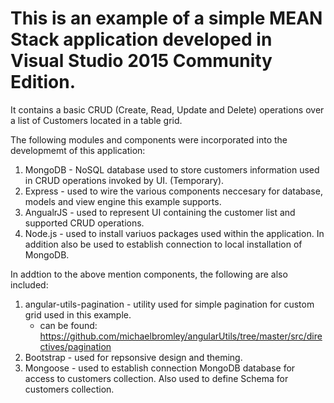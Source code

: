 # This is an example of a simple MEAN Stack application developed in Visual Studio 2015 Community Edition. 
It contains a basic CRUD (Create, Read, Update and Delete) operations over a list of Customers located in a table grid.

The following modules and components were incorporated into the developmemt of this application:

1. MongoDB - NoSQL database used to store customers information used in CRUD operations invoked by UI. (Temporary).
2. Express - used to wire the various components neccesary for database, models and view engine this example supports.
3. AngualrJS - used to represent UI containing the customer list and supported CRUD operations.
4. Node.js - used to install variuos packages used within the application. In addition also be used to establish connection to local
	installation of MongoDB.

In addtion to the above mention components, the following are also included:

1. angular-utils-pagination - utility used for simple pagination for custom grid used in this example.
	  -  can be found: https://github.com/michaelbromley/angularUtils/tree/master/src/directives/pagination
2. Bootstrap - used for repsonsive design and theming.
3. Mongoose - used to establish connection MongoDB database for access to customers collection. 
	Also used to define Schema for customers collection.
